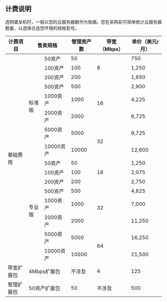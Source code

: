 ## 计费说明
选购堡垒机时，一般以您的云服务器数作为依据。您在采购前可简单统计云服务器数量，以选择合适您环境的规格型号。
<table>
<thead>
<tr>
<th>计费项目</th>
<th colspan=2>售卖规格</th>
<th>管理资产数</th>
<th>带宽（Mbps）</th>
<th>单价（美元/月）</th>
</tr>
</thead>
<tbody><tr>
<td rowspan=16>基础费用</td>
<td rowspan=8>标准版</td>
<td>50资产</td>
<td>50</td>
<td rowspan=3>8</td>
<td>750</td>
</tr>
<tr>
 <td>100资产</td>
<td>100</td>
 <td>1,250</td>
</tr>
<tr>
 <td>200资产</td>
<td>200</td>
 <td>1,650</td>
</tr>
<tr>
 <td>500资产</td>
<td>500</td>
<td rowspan=3>16</td>
<td>2,900</td>
</tr>
<tr>
 <td>1000资产</td>
<td>1000</td>
 <td>4,225</td>
</tr>
<tr>
 <td>2000资产</td>
<td>2000</td>
 <td>6,725</td>
</tr>
<tr>
 <td>5000资产</td>
<td>5000</td>
<td rowspan=2>32</td>
<td>9,725</td>
</tr>
<tr>
 <td>10000资产</td>
<td>10000</td>
 <td>12,600</td>
</tr>
<tr>
<td rowspan=8>专业版</td>
<td>50资产</td>
<td>50</td>
<td rowspan=3>16</td>
<td>1,250</td>
</tr>
<tr>
 <td>100资产</td>
<td>100</td>
 <td>2,075</td>
</tr>
<tr>
 <td>200资产</td>
<td>200</td>
 <td>2,750</td>
</tr>
<tr>
 <td>500资产</td>
<td>500</td>
<td rowspan=3>32</td>
<td>4,825</td>
</tr>
<tr>
 <td>1000资产</td>
<td>1000</td>
 <td>7,000</td>
</tr>
<tr>
 <td>2000资产</td>
<td>2000</td>
 <td>11,250</td>
</tr>
<tr>
<td>5000资产</td>
<td>5000</td>
<td rowspan=2>64</td>
<td>16,250</td>
</tr>
<tr>
<td>10000资产</td>
<td>10000</td>
 <td>21,500</td>
</tr>
<tr>
<td>带宽扩展包</td>
<td colspan=2>4Mbps扩展包</td>
<td>不涉及</td>
<td>4</td>
<td>125</td>
</tr>
<tr>
<td>管理扩展包</td>
<td colspan=2>50资产扩展包</td>
<td>50</td>
<td>不涉及</td>
<td>500</td>
</tr>
</tbody></table>
